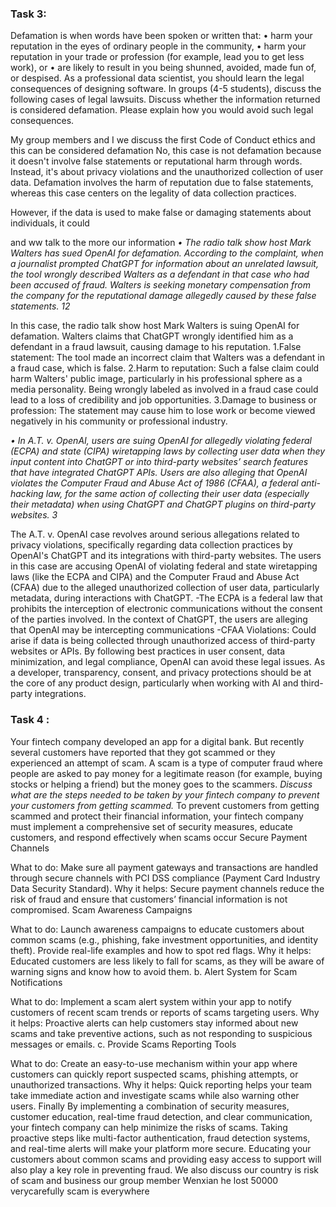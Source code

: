 ### Task 3:

Defamation is when words have been spoken or written that:
• harm your reputation in the eyes of ordinary people in the community,
• harm your reputation in your trade or profession (for example, lead you to get less work), or
• are likely to result in you being shunned, avoided, made fun of, or despised.
As a professional data scientist, you should learn the legal consequences of designing software.
In groups (4-5 students), discuss the following cases of legal lawsuits. Discuss whether the
information returned is considered defamation. Please explain how you would avoid such legal
consequences.

My group members and I we discuss the first Code of Conduct ethics and  this can be considered defamation No, this case is not defamation because it doesn't involve false statements or reputational harm through words. Instead, it's about privacy violations and the unauthorized collection of user data. Defamation involves the harm of reputation due to false statements, whereas this case centers on the legality of data collection practices.

However, if the data is used to make false or damaging statements about individuals, it could

and ww talk to the more our information 
*• The radio talk show host Mark Walters has sued OpenAI for defamation. According to the
complaint, when a journalist prompted ChatGPT for information about an unrelated lawsuit,
the tool wrongly described Walters as a defendant in that case who had been accused of
fraud. Walters is seeking monetary compensation from the company for the reputational
damage allegedly caused by these false statements. 12*

In this case, the radio talk show host Mark Walters is suing OpenAI for defamation. Walters claims that ChatGPT wrongly identified him as a defendant in a fraud lawsuit, causing damage to his reputation.
1.False statement: The tool made an incorrect claim that Walters was a defendant in a fraud case, which is false.
2.Harm to reputation: Such a false claim could harm Walters' public image, particularly in his professional sphere as a media  personality. Being wrongly labeled as involved in a fraud case could lead to a loss of credibility and job opportunities.
3.Damage to business or profession: The statement may cause him to lose work or become viewed negatively in his community or professional industry.


*• In A.T. v. OpenAI, users are suing OpenAI for allegedly violating federal (ECPA) and state
(CIPA) wiretapping laws by collecting user data when they input content into ChatGPT or
into third-party websites’ search features that have integrated ChatGPT APIs. Users are also
alleging that OpenAI violates the Computer Fraud and Abuse Act of 1986 (CFAA), a federal
anti-hacking law, for the same action of collecting their user data (especially their metadata)
when using ChatGPT and ChatGPT plugins on third-party websites. 3*

The A.T. v. OpenAI case revolves around serious allegations related to privacy violations, specifically regarding data collection practices by OpenAI's ChatGPT and its integrations with third-party websites. The users in this case are accusing OpenAI of violating federal and state wiretapping laws (like the ECPA and CIPA) and the Computer Fraud and Abuse Act (CFAA) due to the alleged unauthorized collection of user data, particularly metadata, during interactions with ChatGPT.
-The ECPA is a federal law that prohibits the interception of electronic communications without the consent of the parties involved. In the context of ChatGPT, the users are alleging that OpenAI may be intercepting communications 
-CFAA Violations: Could arise if data is being collected through unauthorized access of third-party websites or APIs.
By following best practices in user consent, data minimization, and legal compliance, OpenAI can avoid these legal issues. As a developer, transparency, consent, and privacy protections should be at the core of any product design, particularly when working with AI and third-party integrations.

### Task 4 :


Your fintech company developed an app for a digital bank. But recently several customers have
reported that they got scammed or they experienced an attempt of scam. A scam is a type of computer
fraud where people are asked to pay money for a legitimate reason (for example, buying stocks or
helping a friend) but the money goes to the scammers.
*Discuss what are the steps needed to be taken by your fintech company to prevent your customers
from getting scammed.*
To prevent customers from getting scammed and protect their financial information, your fintech company must implement a comprehensive set of security measures, educate customers, and respond effectively when scams occur
Secure Payment Channels

What to do: Make sure all payment gateways and transactions are handled through secure channels with PCI DSS compliance (Payment Card Industry Data Security Standard).
Why it helps: Secure payment channels reduce the risk of fraud and ensure that customers’ financial information is not compromised.
Scam Awareness Campaigns

What to do: Launch awareness campaigns to educate customers about common scams (e.g., phishing, fake investment opportunities, and identity theft). Provide real-life examples and how to spot red flags.
Why it helps: Educated customers are less likely to fall for scams, as they will be aware of warning signs and know how to avoid them.
b. Alert System for Scam Notifications

What to do: Implement a scam alert system within your app to notify customers of recent scam trends or reports of scams targeting users.
Why it helps: Proactive alerts can help customers stay informed about new scams and take preventive actions, such as not responding to suspicious messages or emails.
c. Provide Scams Reporting Tools

What to do: Create an easy-to-use mechanism within your app where customers can quickly report suspected scams, phishing attempts, or unauthorized transactions.
Why it helps: Quick reporting helps your team take immediate action and investigate scams while also warning other users.
Finally 
By implementing a combination of security measures, customer education, real-time fraud detection, and clear communication, your fintech company can help minimize the risks of scams. Taking proactive steps like multi-factor authentication, fraud detection systems, and real-time alerts will make your platform more secure. Educating your customers about common scams and providing easy access to support will also play a key role in preventing fraud.
We also discuss our country is risk of scam and business our group member Wenxian he lost 50000 
verycarefully scam is everywhere


